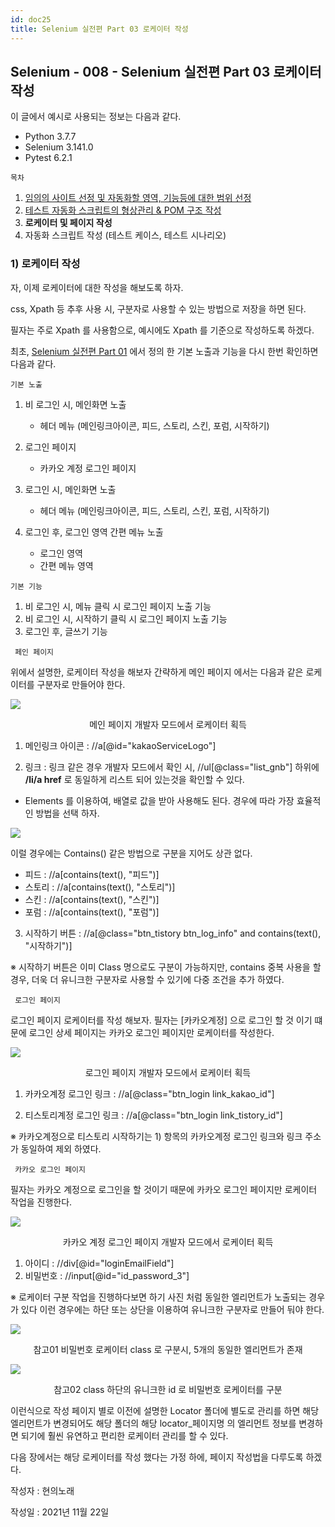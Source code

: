 ```yaml
---
id: doc25
title: Selenium 실전편 Part 03 로케이터 작성
---
```


## Selenium - 008 - Selenium 실전편 Part 03 로케이터 작성

이 글에서 예시로 사용되는 정보는 다음과 같다.

- Python 3.7.7
- Selenium 3.141.0
- Pytest 6.2.1





```목차```

1. [임의의 사이트 선정 및 자동화할 영역, 기능등에 대한 범위 선정](https://qa-linesong.netlify.app/docs/doc23)
2. [테스트 자동화 스크립트의 형상관리 & POM 구조 작성](https://qa-linesong.netlify.app/docs/doc24)
3. **로케이터 및 페이지 작성**
4. 자동화 스크립트 작성 (테스트 케이스, 테스트 시나리오)





### 1) 로케이터 작성



자, 이제 로케이터에 대한 작성을 해보도록 하자.

css, Xpath 등 추후 사용 시, 구분자로 사용할 수 있는 방법으로 저장을 하면 된다.

필자는 주로 Xpath 를 사용함으로, 예시에도 Xpath 를 기준으로 작성하도록 하겠다.

최초, [Selenium 실전편 Part 01]() 에서 정의 한 기본 노출과 기능을 다시 한번 확인하면 다음과 같다.



```기본 노출```

1. 비 로그인 시, 메인화면 노출
   
   - 헤더 메뉴 (메인링크아이콘, 피드, 스토리, 스킨, 포럼, 시작하기)
2. 로그인 페이지
   
   - 카카오 계정 로그인 페이지
3. 로그인 시, 메인화면 노출
   
   - 헤더 메뉴 (메인링크아이콘, 피드, 스토리, 스킨, 포럼, 시작하기)
4. 로그인 후, 로그인 영역 간편 메뉴 노출
   - 로그인 영역
   - 간편 메뉴 영역
   
   

```기본 기능```

1. 비 로그인 시, 메뉴 클릭 시 로그인 페이지 노출 기능
2. 비 로그인 시, 시작하기 클릭 시 로그인 페이지 노출 기능
3. 로그인 후, 글쓰기 기능



``` 페인 페이지```

위에서 설명한, 로케이터 작성을 해보자 간략하게 메인 페이지 에서는 다음과 같은 로케이터를 구분자로 만들어야 한다.

<div style={{textAlign: 'center'}}>

![](img/doc_025_001.png)

</div>

<p align="center">메인 페이지 개발자 모드에서 로케이터 획득</p>



1) 메인링크 아이콘 : //a[@id="kakaoServiceLogo"]



2) 링크 : 링크 같은 경우 개발자 모드에서 확인 시, //ul[@class="list_gnb"] 하위에 **/li/a href** 로 동일하게 리스트 되어 있는것을 확인할 수 있다.

* Elements 를 이용하여, 배열로 값을 받아 사용해도 된다. 경우에 따라 가장 효율적인 방법을 선택 하자.

<div style={{textAlign: 'center'}}>

![](img/doc_025_002.png)

</div>


이럴 경우에는 Contains() 같은 방법으로 구분을 지어도 상관 없다. 

* 피드 : //a[contains(text(), "피드")]
* 스토리 : //a[contains(text(), "스토리")]
* 스킨 : //a[contains(text(), "스킨")]
* 포럼 : //a[contains(text(), "포럼")]



3) 시작하기 버튼 : //a[@class="btn_tistory btn_log_info" and contains(text(), "시작하기")]

※ 시작하기 버튼은 이미 Class 명으로도 구분이 가능하지만, contains 중복 사용을 할 경우, 더욱 더 유니크한 구분자로 사용할 수 있기에 다중 조건을 추가 하였다.



``` 로그인 페이지```

로그인 페이지 로케이터를 작성 해보자. 필자는 [카카오계정] 으로 로그인 할 것 이기 떄문에 로그인 상세 페이지는 카카오 로그인 페이지만 로케이터를 작성한다.

<div style={{textAlign: 'center'}}>

![](img/doc_025_003.png)

</div>

<p align="center">로그인 페이지 개발자 모드에서 로케이터 획득</p>



1) 카카오계정 로그인 링크 : //a[@class="btn_login link_kakao_id"]

2) 티스토리계정 로그인 링크 : //a[@class="btn_login link_tistory_id"]

※ 카카오계정으로 티스토리 시작하기는 1) 항목의 카카오계정 로그인 링크와 링크 주소가 동일하여 제외 하였다.



``` 카카오 로그인 페이지```

필자는 카카오 계정으로 로그인을 할 것이기 때문에 카카오 로그인 페이지만 로케이터 작업을 진행한다.

<div style={{textAlign: 'center'}}>

![](img/doc_025_004.png)

</div>

<p align="center">카카오 계정 로그인 페이지 개발자 모드에서 로케이터 획득</p>



1) 아이디 : //div[@id="loginEmailField"]
2) 비밀번호 : //input[@id="id_password_3"]

※ 로케이터 구분 작업을 진행하다보면 하기 사진 처럼 동일한 엘리먼트가 노출되는 경우가 있다 이런 경우에는 하단 또는 상단을 이용하여 유니크한 구분자로 만들어 둬야 한다.

<div style={{textAlign: 'center'}}>

![](img/doc_025_005.png)

</div>

<p align="center">참고01 비밀번호 로케이터 class 로 구분시, 5개의 동일한 엘리먼트가 존재</p>

<div style={{textAlign: 'center'}}>

![](img/doc_025_006.png)

</div>

<p align="center">참고02 class 하단의 유니크한 id 로 비밀번호 로케이터를 구분</p>





이런식으로 작성 페이지 별로 이전에 설명한 Locator 폴더에 별도로 관리를 하면 해당 엘리먼트가 변경되어도 해당 폴더의 해당 locator_페이지명 의 엘리먼트 정보를 변경하면 되기에 훨씬 유연하고 편리한 로케이터 관리를 할 수 있다.



다음 장에서는 해당 로케이터를 작성 했다는 가정 하에, 페이지 작성법을 다루도록 하겠다.








작성자 : 현의노래

작성일 : 2021년 11월 22일